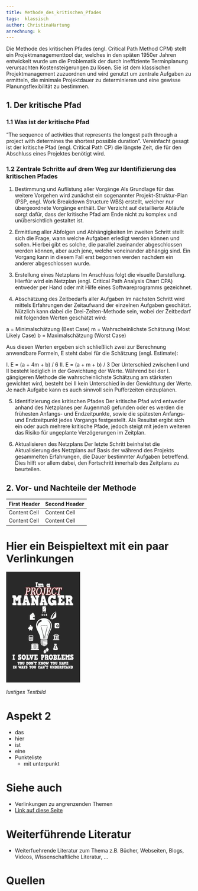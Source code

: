 ```yaml
---
title: Methode_des_kritischen_Pfades
tags:  klassisch
author: ChristinaHartung
anrechnung: k 
---
```


Die Methode des kritischen Pfades (engl. Critical Path Method CPM) stellt ein Projektmanagementtool dar, welches in den späten 1950er Jahren entwickelt wurde um die Problematik der durch ineffiziente Terminplanung verursachten Kostensteigerungen zu lösen. Sie ist dem klassischen Projektmanagement zuzuordnen und wird genutzt um zentrale Aufgaben zu ermitteln, die minimale Projektdauer zu determinieren und eine gewisse Planungsflexibilität zu bestimmen.


## 1. Der kritische Pfad
### 1.1 Was ist der kritische Pfad

“The sequence of activities that represents the longest path through a project with determines the shortest possible duration”. Vereinfacht gesagt ist der kritische Pfad (engl. Critical Path CP) die längste Zeit, die für den Abschluss eines Projektes benötigt wird.


### 1.2 Zentrale Schritte auf drem Weg zur Identifizierung des kritischen Pfades 

1.	Bestimmung und Auflistung aller Vorgänge
Als Grundlage für das weitere Vorgehen wird zunächst ein sogenannter Projekt-Struktur-Plan (PSP, engl. Work Breakdown Structure WBS) erstellt, welcher nur übergeordnete Vorgänge enthält. Der Verzicht auf detaillierte Abläufe sorgt dafür, dass der kritische Pfad am Ende nicht zu komplex und unübersichtlich gestaltet ist.

2.	Ermittlung aller Abfolgen und Abhängigkeiten
Im zweiten Schritt stellt sich die Frage, wann welche Aufgaben erledigt werden können und sollen. Hierbei gibt es solche, die parallel zueinander abgeschlossen werden können, aber auch jene, welche voneinander abhängig sind. Ein Vorgang kann in diesem Fall erst begonnen werden nachdem ein anderer abgeschlossen wurde. 

3.	Erstellung eines Netzplans
Im Anschluss folgt die visuelle Darstellung. Hierfür wird ein Netzplan (engl. Critical Path Analysis Chart CPA) entweder per Hand oder mit Hilfe eines Softwareprogramms gezeichnet.

4.	Abschätzung des Zeitbedarfs aller Aufgaben 
Im nächsten Schritt wird mittels Erfahrungen der Zeitaufwand der einzelnen Aufgaben geschätzt. Nützlich kann dabei die Drei-Zeiten-Methode sein, wobei der Zeitbedarf mit folgenden Werten geschätzt wird:

a = Minimalschätzung (Best Case)
m = Wahrscheinlichste Schätzung (Most Likely Case)
b = Maximalschätzung (Worst Case)

Aus diesen Werten ergeben sich schließlich zwei zur Berechnung anwendbare Formeln, E steht dabei für die Schätzung (engl. Estimate):

I.	E = (a + 4m + b) / 6 
II.	E = (a + m + b) / 3
Der Unterschied zwischen I und II besteht lediglich in der Gewichtung der Werte. Während bei der I. gängigeren Methode die wahrscheinlichste Schätzung am stärksten gewichtet wird, besteht bei II kein Unterschied in der Gewichtung der Werte.                    Je nach Aufgabe kann es auch sinnvoll sein Pufferzeiten einzuplanen.

5.	Identifizierung des kritischen Pfades 
Der kritische Pfad wird entweder anhand des Netzplanes per Augenmaß gefunden oder es werden die frühesten Anfangs- und Endzeitpunkte, sowie die spätesten Anfangs- und Endzeitpunkt jedes Vorgangs festgestellt. Als Resultat ergibt sich ein oder auch mehrere kritische Pfade, jedoch steigt mit jedem weiteren das Risiko für ungeplante Verzögerungen im Zeitplan.

6.	Aktualisieren des Netzplans 
Der letzte Schritt beinhaltet die Aktualisierung des Netzplans auf Basis der während des Projekts gesammelten Erfahrungen, die Dauer bestimmter Aufgaben betreffend. Dies hilft vor allem dabei, den Fortschritt innerhalb des Zeitplans zu beurteilen. 


## 2. Vor- und Nachteile der Methode

| First Header  | Second Header |
| ------------- | ------------- |
| Content Cell  | Content Cell  |
| Content Cell  | Content Cell  |

# Hier ein Beispieltext mit ein paar Verlinkungen

![Beispielabbildung](Methode_des_kritischen_Pfades/test-file.jpg)

*lustiges Testbild*

# Aspekt 2

* das
* hier 
* ist
* eine 
* Punkteliste
  - mit unterpunkt


# Siehe auch

* Verlinkungen zu angrenzenden Themen
* [Link auf diese Seite](Methode_des_kritischen_Pfades.md)

# Weiterführende Literatur

* Weiterfuehrende Literatur zum Thema z.B. Bücher, Webseiten, Blogs, Videos, Wissenschaftliche Literatur, ...

# Quellen

[^1]: Quellen die ihr im Text verwendet habt z.B. Bücher, Webseiten, Blogs, Videos, Wissenschaftliche Literatur, ... (eine Quelle in eine Zeile, keine Zeilenumbrüche machen)
[^2]: [A Guide to the Project Management Body of Knowledge (PMBOK® Guide)](https://www.pmi.org/pmbok-guide-standards/foundational/PMBOK)
[^3]: [Basic Formatting Syntax for GitHub flavored Markdown](https://docs.github.com/en/github/writing-on-github/getting-started-with-writing-and-formatting-on-github/basic-writing-and-formatting-syntax)
[^4]: [Advanced Formatting Syntax for GitHub flavored Markdown](https://docs.github.com/en/github/writing-on-github/working-with-advanced-formatting/organizing-information-with-tables)
Kurzbeschreibung zu Methode_des_kritischen_Pfades um ein erstes Verständnis dafür zu schaffen um was es hier geht.


